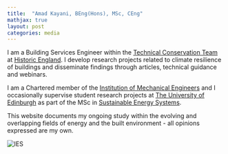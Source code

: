 ```yaml
---
title:  "Amad Kayani, BEng(Hons), MSc, CEng"
mathjax: true
layout: post
categories: media
---
```


I am a Building Services Engineer within the [Technical Conservation Team](https://historicengland.org.uk/services-skills/our-planning-services/charter/our-technical-conservation-expertise/) at [Historic England](https://historicengland.org.uk). I develop research projects related to climate resilience of buildings and disseminate findings through articles, technical guidance and webinars.

I am a Chartered member of the [Institution of Mechanical Engineers](https://www.imeche.org) and I occasionally supervise student research projects at [The University of Edinburgh](https://www.eng.ed.ac.uk) as part of the MSc in [Sustainable Energy Systems](https://www.eng.ed.ac.uk/studying/postgraduate/msc-taught/msc-sustainable-energy-systems).


This website documents my ongoing study within the evolving and overlapping fields of energy and the built environment - all opinions expressed are my own. 


![IES](https://amadkayani.github.io/IES.PNG)
